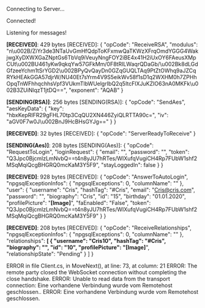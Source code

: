 Connecting to Server...

Connected!

Listening for messages!

**[RECEIVED]**: 429 bytes
[RECEIVED]: {
  "opCode": "ReceiveRSA",
  "modulus": "n\u002B/ZiYr3de3NTaUvGmHfQdpToKFxmwQaTKWzXFrqOmdYGGG4WakjwgXyDXWXGaZNptGs6TbVq9iVeuyNngFOY2iBE4x41H2iUxOY6FAeusXMpCUt\u002BU461yKw9qkqYw57GFkMm/0F8tRILWaqrQDaGb/\u002Bk8dLGdGfzeeYchm1tSrYGD2\u002BPyQvQayDn0GZqGUQLTAq9PtZtOWhq9aJZCqRYkHEAkGGA57djrW/NU40Et7sYrm4V9S5eikWv58f1sD1q2WXHM0h7ZPHhOpqTnWFhhqchhsVpf3VUkmTlbWUelgrIbQ2q5ItcFlXJuKZIO63nA0MKFk\u002B3ZUiNlqzT1jtDQ==",
  "exponent": "AQAB"
}

**[SENDING(RSA)]**: 256 bytes
[SENDING(RSA)]: {
  "opCode": "SendAes",
  "aesKeyData": {
    "key": "hbxKepRIFR29gFHL70tp3CqQU2XN446ZyiQLRTTA90c=",
    "iv": "aGV0F7w0J\u002BnJ9HcBHsGYJg=="
  }
}

**[RECEIVED]**: 32 bytes
[RECEIVED]: {
  "opCode": "ServerReadyToReceive"
}

**[SENDING(Aes)]**: 208 bytes
[SENDING(Aes)]: {
  "opCode": "RequestToLogin",
  "loginRequest": {
    "email": "",
    "password": "",
    "token": "Q3Jpc0BjcmlzLmNvbQ==t4n8yJU7hRTes/WIXufqVugiCH4Rp7FUbW1shf2MSqMqiQcgBHGRQ0mcKaM3Y5F9",
    "stayLoggedIn": false
  }
}

**[RECEIVED]**: 928 bytes
[RECEIVED]: {
  "opCode": "AnswerToAutoLogin",
  "npgsqlExceptionInfos": {
    "npgsqlExceptions": 0,
    "columnName": ""
  },
  "user": {
    "username": "Cris",
    "hashTag": "#Cris",
    "email": "Cris@cris.com",
    "password": "",
    "biography": "Cris",
    "id": "15",
    "birthday": "01.01.2020",
    "profilePicture": "**[Image]**",
    "faEnabled": "False",
    "token": "Q3Jpc0BjcmlzLmNvbQ==t4n8yJU7hRTes/WIXufqVugiCH4Rp7FUbW1shf2MSqMqiQcgBHGRQ0mcKaM3Y5F9"
  }
}

**[RECEIVED]**: 208 bytes
[RECEIVED]: {
  "opCode": "ReceiveRelationships",
  "npgsqlExceptionInfos": {
    "npgsqlExceptions": 0,
    "columnName": ""
  },
  "relationships": **[
    {
      "username": "Cris10",
      "hashTag": "#Cris",
      "biography": "",
      "id": "10",
      "profilePicture": "[Image]**",
      "relationshipState": "Pending"
    }
  ]
}

ERROR in file Client.cs, in MoveNext(), at line: 73, at column: 21
ERROR: The remote party closed the WebSocket connection without completing the close handshake.
ERROR: Unable to read data from the transport connection: Eine vorhandene Verbindung wurde vom Remotehost geschlossen..
ERROR: Eine vorhandene Verbindung wurde vom Remotehost geschlossen.

